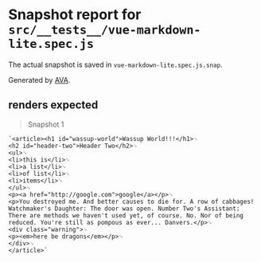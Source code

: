 # Snapshot report for `src/__tests__/vue-markdown-lite.spec.js`

The actual snapshot is saved in `vue-markdown-lite.spec.js.snap`.

Generated by [AVA](https://ava.li).

## renders expected

> Snapshot 1

    `<article><h1 id="wassup-world">Wassup World!!!</h1>␊
    <h2 id="header-two">Header Two</h2>␊
    <ul>␊
    <li>this is</li>␊
    <li>a list</li>␊
    <li>of list</li>␊
    <li>items</li>␊
    </ul>␊
    <p><a href="http://google.com">google</a></p>␊
    <p>You destroyed me. And better causes to die for. A row of cabbages! Watchmaker's Daughter: The door was open. Number Two's Assistant: There are methods we haven't used yet, of course. No. Nor of being reduced. You're still as pompous as ever... Danvers.</p>␊
    <div class="warning">␊
    <p><em>here be dragons</em></p>␊
    </div>␊
    </article>`
